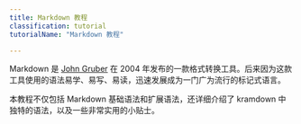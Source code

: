 ```yaml
---
title: Markdown 教程
classification: tutorial
tutorialName: "Markdown 教程"

---
```


Markdown 是 [John Gruber][markdownCreator] 在 2004 年发布的一款格式转换工具。后来因为这款工具使用的语法易学、易写、易读，迅速发展成为一门广为流行的标记式语言。

本教程不仅包括 Markdown 基础语法和扩展语法，还详细介绍了 kramdown 中独特的语法，以及一些非常实用的小贴士。


[markdownCreator]: "https://daringfireball.net/projects/markdown/"